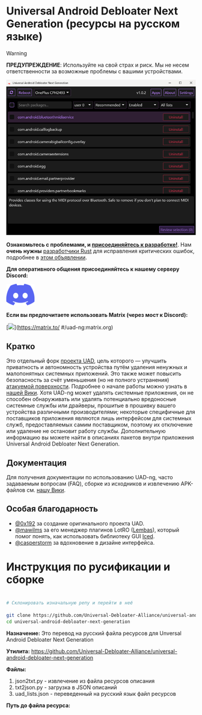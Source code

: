 # Universal Android Debloater Next Generation (ресурсы на русском языке)

> [!warning]
> **ПРЕДУПРЕЖДЕНИЕ**: Используйте на свой страх и риск. Мы не несем ответственности за возможные проблемы с вашими устройствами.

<img src="/uad-ng.png" width="850" alt="uad_screenshot">

**Ознакомьтесь с проблемами, и [присоединяйтесь к разработке!](https://github.com/Universal-Debloater-Alliance/universal-android-debloater-next-generation/wiki/How-to-contribute )**. Нам **очень нужны** [разработчики Rust](https://www.rust-lang.org ) для исправления критических ошибок, подробнее в [этом объявлении](https://github.com/Universal-Debloater-Alliance/universal-android-debloater-next-generation/discussions/731 ).

**Для оперативного общения присоединяйтесь к нашему серверу Discord:**

<a href="https://discord.gg/CzwbMCPEZa ">
  <img src="./resources/images/icon_clyde_blurple_RGB.png" alt="Иконка" width="75">
</a>

**Если вы предпочитаете использовать Matrix (через мост к Discord):**

[<img src="https://matrix.org/images/matrix-logo.svg ">](https://matrix.to/ #/uad-ng:matrix.org)

## Кратко

Это отдельный форк [проекта UAD](https://github.com/0x192/universal-android-debloater ), цель которого — улучшить приватность и автономность устройства путём удаления ненужных и малопонятных системных приложений.
Это также может повысить безопасность за счёт уменьшения (но не полного устранения) [атакуемой поверхности](https://en.wikipedia.org/wiki/Attack_surface ). Подробнее о начале работы можно узнать в [нашей Вики](https://github.com/Universal-Debloater-Alliance/universal-android-debloater-next-generation/wiki ). Хотя UAD-ng может удалять системные приложения, он не способен обнаруживать или удалять потенциально вредоносные системные службы или драйверы, прошитые в прошивку вашего устройства различными производителями; некоторые специфичные для поставщиков приложения являются лишь интерфейсом для системных служб, предоставляемых самим поставщиком, поэтому их отключение или удаление не остановит работу службы. Дополнительную информацию вы можете найти в описаниях пакетов внутри приложения Universal Android Debloater Next Generation.

## Документация

Для получения документации по использованию UAD-ng, часто задаваемым вопросам (FAQ), сборке из исходников и извлечению APK-файлов см. [нашу Вики](https://github.com/Universal-Debloater-Alliance/universal-android-debloater-next-generation/wiki ).

## Особая благодарность

- [@0x192](https://github.com/0x192 ) за создание оригинального проекта UAD.
- [@mawilms](https://github.com/mawilms ) за его менеджер плагинов LotRO ([Lembas](https://github.com/mawilms/lembas )), который помог понять, как использовать библиотеку GUI [Iced](https://github.com/hecrj/iced ).
- [@casperstorm](https://github.com/casperstorm ) за вдохновение в дизайне интерфейса.

# Инструкция по русификации и сборке

``` bash

# Склонировать изначальную репу и перейти в неё

git clone https://github.com/Universal-Debloater-Alliance/universal-android-debloater-next-generation
cd universal-android-debloater-next-generation

```

**Назначение:** Это перевод на русский файла ресурсов для Unversal Android Debloater Next Generation

**Утилита:** https://github.com/Universal-Debloater-Alliance/universal-android-debloater-next-generation

**Файлы:**
1. json2txt.py - извлечение из файла ресурсов описания
2. txt2json.py - загрузка в JSON описаний
3. uad_lists.json - переведенный на русский язык файл ресурсов

**Путь до файла ресурса:** 
